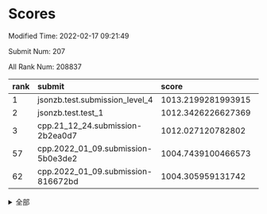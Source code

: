 # Scores

Modified Time: 2022-02-17 09:21:49

Submit Num: 207

All Rank Num: 208837

| rank |               submit               |       score        |       sigma        | pk_num |
| :--- | :--------------------------------- | :----------------- | :----------------- | :----- |
| 1    | jsonzb.test.submission_level_4     | 1013.2199281993915 | 0.834442663052977  | 4038   |
| 2    | jsonzb.test.test_1                 | 1012.3426226627369 | 0.7877558234559445 | 4037   |
| 3    | cpp.21_12_24.submission-2b2ea0d7   | 1012.027120782802  | 0.7852165245306391 | 4038   |
| 57   | cpp.2022_01_09.submission-5b0e3de2 | 1004.7439100466573 | 0.7188719211097144 | 4035   |
| 62   | cpp.2022_01_09.submission-816672bd | 1004.305959131742  | 0.7170315444444786 | 4030   |


<details>
<summary>全部</summary>

| rank |                 submit                 |       score        |       sigma        | pk_num |
| :--- | :------------------------------------- | :----------------- | :----------------- | :----- |
| 1    | jsonzb.test.submission_level_4         | 1013.2199281993915 | 0.834442663052977  | 4038   |
| 2    | jsonzb.test.test_1                     | 1012.3426226627369 | 0.7877558234559445 | 4037   |
| 3    | cpp.21_12_24.submission-2b2ea0d7       | 1012.027120782802  | 0.7852165245306391 | 4038   |
| 4    | gobigger.level_3.submission_level_3_35 | 1011.8670129682934 | 0.774517185613191  | 4030   |
| 5    | gobigger.level_3.submission_level_3_15 | 1011.5123746528069 | 0.7774815397500484 | 4034   |
| 6    | gobigger.level_3.submission_level_3_19 | 1011.1156819412072 | 0.761817004229951  | 4035   |
| 7    | gobigger.level_3.submission_level_3_32 | 1010.7844132723095 | 0.7677360723968286 | 4036   |
| 8    | gobigger.level_3.submission_level_3_14 | 1010.7360034622737 | 0.7810687467357711 | 4039   |
| 9    | gobigger.level_3.submission_level_3_49 | 1010.7303861776262 | 0.76027881699198   | 4034   |
| 10   | gobigger.level_3.submission_level_3_36 | 1010.5755745066231 | 0.7617047193449324 | 4029   |
| 11   | gobigger.level_3.submission_level_3_28 | 1010.5035800859301 | 0.7742659102026509 | 4036   |
| 12   | gobigger.level_3.submission_level_3_8  | 1010.3171344453586 | 0.7625055866478172 | 4032   |
| 13   | gobigger.level_3.submission_level_3_45 | 1010.2597565772635 | 0.7587675718651841 | 4038   |
| 14   | gobigger.level_3.submission_level_3_4  | 1010.2580551815055 | 0.7645661343038588 | 4032   |
| 15   | gobigger.level_3.submission_level_3_44 | 1010.2446339120438 | 0.7940173926684508 | 4034   |
| 16   | gobigger.level_3.submission_level_3_20 | 1010.1925168681266 | 0.7675538288038141 | 4032   |
| 17   | gobigger.level_3.submission_level_3_41 | 1010.171495935291  | 0.7620229689308027 | 4035   |
| 18   | gobigger.level_3.submission_level_3_31 | 1010.1377415332205 | 0.7736711607629944 | 4034   |
| 19   | gobigger.level_3.submission_level_3_13 | 1010.0674372029039 | 0.7574482601229143 | 4036   |
| 20   | gobigger.level_3.submission_level_3_0  | 1010.0507368826313 | 0.7443737635494537 | 4038   |
| 21   | gobigger.level_3.submission_level_3_29 | 1010.0278053924684 | 0.7521029901498071 | 4037   |
| 22   | gobigger.level_3.submission_level_3_30 | 1009.971797918199  | 0.7593218600113248 | 4037   |
| 23   | gobigger.level_3.submission_level_3_24 | 1009.9668424354305 | 0.760886098098896  | 4032   |
| 24   | gobigger.level_3.submission_level_3_18 | 1009.941142059767  | 0.7480305358308229 | 4042   |
| 25   | gobigger.level_3.submission_level_3_42 | 1009.901032382262  | 0.7581220571830047 | 4038   |
| 26   | gobigger.level_3.submission_level_3_43 | 1009.8933894466228 | 0.7561059730877675 | 4034   |
| 27   | gobigger.level_3.submission_level_3_16 | 1009.8183176401608 | 0.7505145152192886 | 4035   |
| 28   | gobigger.level_3.submission_level_3_37 | 1009.7942990354782 | 0.7391084734355569 | 4029   |
| 29   | gobigger.level_3.submission_level_3_17 | 1009.6833419657324 | 0.7871702991980603 | 4039   |
| 30   | gobigger.level_3.submission_level_3_27 | 1009.6442729608991 | 0.756303844490956  | 4041   |
| 31   | gobigger.level_3.submission_level_3_1  | 1009.622696081303  | 0.7477421275049947 | 4030   |
| 32   | gobigger.level_3.submission_level_3_6  | 1009.6023886177427 | 0.7573816921073007 | 4041   |
| 33   | gobigger.level_3.submission_level_3_23 | 1009.5820979887908 | 0.7620042082968813 | 4037   |
| 34   | gobigger.level_3.submission_level_3_22 | 1009.568866192083  | 0.756740280590896  | 4036   |
| 35   | gobigger.level_3.submission_level_3_5  | 1009.5682462047782 | 0.7593416787760152 | 4037   |
| 36   | gobigger.level_3.submission_level_3_12 | 1009.5197588079154 | 0.7636614751872088 | 4034   |
| 37   | gobigger.level_3.submission_level_3_26 | 1009.5034484519781 | 0.7372456593692874 | 4041   |
| 38   | gobigger.level_3.submission_level_3_39 | 1009.4456260341153 | 0.7459211958877965 | 4034   |
| 39   | gobigger.level_3.submission_level_3_10 | 1009.4374374549092 | 0.7499892040474802 | 4033   |
| 40   | gobigger.level_3.submission_level_3_40 | 1009.4285585684094 | 0.7516766657261464 | 4033   |
| 41   | gobigger.level_3.submission_level_3_46 | 1009.4134606662585 | 0.7792870617169334 | 4038   |
| 42   | gobigger.level_3.submission_level_3_33 | 1009.3766549028337 | 0.748992235466352  | 4032   |
| 43   | gobigger.level_3.submission_level_3_34 | 1009.3368842599119 | 0.7268411794752798 | 4036   |
| 44   | gobigger.level_3.submission_level_3_9  | 1009.211033817053  | 0.7480529484636506 | 4039   |
| 45   | gobigger.level_3.submission_level_3_38 | 1009.18857870616   | 0.7386475455662517 | 4034   |
| 46   | gobigger.level_3.submission_level_3_48 | 1009.1318881295421 | 0.7460928352102469 | 4034   |
| 47   | gobigger.level_3.submission_level_3_47 | 1009.0891177934633 | 0.7238139777304508 | 4037   |
| 48   | gobigger.level_3.submission_level_3_2  | 1009.0554153757364 | 0.7324663940023635 | 4037   |
| 49   | gobigger.level_3.submission_level_3_3  | 1008.9857260184942 | 0.7554421953037117 | 4033   |
| 50   | gobigger.level_3.submission_level_3_25 | 1008.9618610166013 | 0.7346264703626787 | 4031   |
| 51   | gobigger.level_3.submission_level_3_11 | 1008.8596168607994 | 0.7306112775090043 | 4035   |
| 52   | gobigger.level_3.submission_level_3_7  | 1008.8521872458971 | 0.7409867379877348 | 4040   |
| 53   | gobigger.level_3.submission_level_3_21 | 1007.2265904993661 | 0.7217513893396574 | 4039   |
| 54   | gobigger.level_1.submission_level_1_14 | 1005.5555376973475 | 0.7309460734680645 | 4039   |
| 55   | gobigger.level_1.submission_level_1_42 | 1005.0059952331752 | 0.7035941335739486 | 4036   |
| 56   | gobigger.level_1.submission_level_1_12 | 1004.9706044528886 | 0.7251453459561612 | 4036   |
| 57   | cpp.2022_01_09.submission-5b0e3de2     | 1004.7439100466573 | 0.7188719211097144 | 4035   |
| 58   | gobigger.level_1.submission_level_1_20 | 1004.5615545673546 | 0.7161445003067858 | 4035   |
| 59   | gobigger.level_1.submission_level_1_44 | 1004.4768859080366 | 0.735472418496878  | 4034   |
| 60   | gobigger.level_1.submission_level_1_4  | 1004.473854877745  | 0.7335711882728461 | 4036   |
| 61   | gobigger.level_1.submission_level_1_23 | 1004.3802343552142 | 0.7118792684807312 | 4036   |
| 62   | cpp.2022_01_09.submission-816672bd     | 1004.305959131742  | 0.7170315444444786 | 4030   |
| 63   | gobigger.level_1.submission_level_1_1  | 1004.2710982348088 | 0.7248917441474537 | 4034   |
| 64   | gobigger.level_1.submission_level_1_49 | 1004.1976565775688 | 0.7080919112713561 | 4036   |
| 65   | gobigger.level_1.submission_level_1_15 | 1004.1517391438645 | 0.720732390604306  | 4041   |
| 66   | gobigger.level_1.submission_level_1_39 | 1004.1312082432171 | 0.7259767391401607 | 4034   |
| 67   | gobigger.level_1.submission_level_1_31 | 1004.0666748398147 | 0.709270301868135  | 4040   |
| 68   | gobigger.level_1.submission_level_1_32 | 1004.0229100343194 | 0.725863212514787  | 4035   |
| 69   | gobigger.level_1.submission_level_1_38 | 1004.0046350485267 | 0.7163488115913155 | 4034   |
| 70   | gobigger.level_1.submission_level_1_33 | 1003.9780249287252 | 0.7036792484673692 | 4037   |
| 71   | gobigger.level_1.submission_level_1_47 | 1003.839965275404  | 0.7208378144702291 | 4034   |
| 72   | gobigger.level_1.submission_level_1_28 | 1003.750310520676  | 0.7211746057811006 | 4034   |
| 73   | gobigger.level_1.submission_level_1_26 | 1003.7330667870382 | 0.7274736209518524 | 4037   |
| 74   | gobigger.level_1.submission_level_1_40 | 1003.7318338174803 | 0.7049291142569073 | 4036   |
| 75   | gobigger.level_1.submission_level_1_45 | 1003.6624440608558 | 0.7143331224919027 | 4032   |
| 76   | gobigger.level_1.submission_level_1_17 | 1003.6152099681494 | 0.7261393999095996 | 4041   |
| 77   | gobigger.level_1.submission_level_1_7  | 1003.6144912134016 | 0.7106695699378704 | 4040   |
| 78   | gobigger.level_1.submission_level_1_35 | 1003.531115206701  | 0.7054354866297331 | 4030   |
| 79   | gobigger.level_1.submission_level_1_11 | 1003.5099246474855 | 0.7286967154314202 | 4033   |
| 80   | gobigger.level_1.submission_level_1_48 | 1003.4674071080816 | 0.7113886701012738 | 4031   |
| 81   | gobigger.level_1.submission_level_1_16 | 1003.3777229140941 | 0.717605588886492  | 4037   |
| 82   | gobigger.level_1.submission_level_1_41 | 1003.3525165186132 | 0.7025995456181617 | 4034   |
| 83   | gobigger.level_1.submission_level_1_43 | 1003.3202080853588 | 0.7172457632839765 | 4041   |
| 84   | gobigger.level_1.submission_level_1_18 | 1003.2150296984039 | 0.722633579012394  | 4031   |
| 85   | gobigger.level_1.submission_level_1_2  | 1003.1995273152397 | 0.7033785605484516 | 4036   |
| 86   | gobigger.level_1.submission_level_1_29 | 1003.1957441260076 | 0.7177850467659226 | 4034   |
| 87   | gobigger.level_1.submission_level_1_37 | 1003.1908766179472 | 0.7213999286211037 | 4037   |
| 88   | gobigger.level_1.submission_level_1_27 | 1003.133420482217  | 0.7194443573834187 | 4032   |
| 89   | gobigger.level_1.submission_level_1_6  | 1003.1046017556916 | 0.717537131165428  | 4038   |
| 90   | gobigger.level_1.submission_level_1_5  | 1003.0326415306849 | 0.7223861096552134 | 4034   |
| 91   | gobigger.level_1.submission_level_1_25 | 1002.9886428779051 | 0.7256250858408015 | 4037   |
| 92   | gobigger.level_1.submission_level_1_9  | 1002.968445194302  | 0.7138668487572677 | 4029   |
| 93   | gobigger.level_1.submission_level_1_46 | 1002.9620422530799 | 0.7076291123636954 | 4037   |
| 94   | gobigger.level_1.submission_level_1_0  | 1002.892417729782  | 0.7060800760173797 | 4037   |
| 95   | gobigger.level_1.submission_level_1_8  | 1002.8601983254539 | 0.7077176428695401 | 4037   |
| 96   | gobigger.level_1.submission_level_1_13 | 1002.8233365104961 | 0.7185275507564495 | 4030   |
| 97   | gobigger.level_1.submission_level_1_10 | 1002.6383881014016 | 0.7141361685976657 | 4040   |
| 98   | gobigger.level_1.submission_level_1_22 | 1002.5816471988347 | 0.7136384482106398 | 4040   |
| 99   | gobigger.level_1.submission_level_1_34 | 1002.579411337915  | 0.7158531516732093 | 4034   |
| 100  | gobigger.level_1.submission_level_1_24 | 1002.5322176557434 | 0.7024804273221251 | 4035   |
| 101  | gobigger.level_1.submission_level_1_30 | 1002.3841937615698 | 0.7216933129034885 | 4035   |
| 102  | gobigger.level_1.submission_level_1_3  | 1002.3171865859758 | 0.7179666068467814 | 4035   |
| 103  | gobigger.level_1.submission_level_1_21 | 1002.1872055494532 | 0.7281562620845904 | 4035   |
| 104  | gobigger.level_1.submission_level_1_19 | 1002.1697583753206 | 0.7232233111980677 | 4035   |
| 105  | gobigger.level_1.submission_level_1_36 | 1001.7009213285327 | 0.7073479150333238 | 4035   |
| 106  | gobigger.random.submission_random_37   | 997.4507923811518  | 0.716470171946674  | 4036   |
| 107  | gobigger.random.submission_random_48   | 997.4123332597841  | 0.7137357790462989 | 4035   |
| 108  | gobigger.random.submission_random_31   | 997.2169500670975  | 0.7188344169458478 | 4031   |
| 109  | gobigger.random.submission_random_44   | 997.1197942797044  | 0.7102243654762477 | 4037   |
| 110  | gobigger.random.submission_random_15   | 996.8549572958403  | 0.7027577981308301 | 4044   |
| 111  | gobigger.random.submission_random_46   | 996.8528256092262  | 0.7072139335227053 | 4041   |
| 112  | gobigger.random.submission_random_25   | 996.8421438416873  | 0.7095787064980262 | 4034   |
| 113  | gobigger.random.submission_random_13   | 996.8241012462352  | 0.712202096237859  | 4035   |
| 114  | gobigger.random.submission_random_27   | 996.7558752592058  | 0.7088462735885085 | 4034   |
| 115  | gobigger.random.submission_random_28   | 996.6740756326346  | 0.6925082034622513 | 4039   |
| 116  | gobigger.random.submission_random_11   | 996.6196988073557  | 0.7044079351812956 | 4035   |
| 117  | gobigger.random.submission_random_33   | 996.5670441301144  | 0.7093433281253428 | 4034   |
| 118  | gobigger.random.submission_random_22   | 996.5008404776262  | 0.6937851270548112 | 4035   |
| 119  | gobigger.random.submission_random_32   | 996.4155744908127  | 0.6987093838008783 | 4035   |
| 120  | gobigger.random.submission_random_47   | 996.3793643811887  | 0.7037392457871151 | 4035   |
| 121  | gobigger.random.submission_random_2    | 996.2393956814209  | 0.7017777524565733 | 4040   |
| 122  | gobigger.random.submission_random_19   | 996.2341390451913  | 0.7171677765051521 | 4039   |
| 123  | gobigger.random.submission_random_49   | 996.2332453288307  | 0.7163360953480092 | 4029   |
| 124  | gobigger.random.submission_random_16   | 996.1529348821153  | 0.7039803562784068 | 4038   |
| 125  | gobigger.random.submission_random_26   | 996.0758915020181  | 0.7066218728903289 | 4028   |
| 126  | gobigger.random.submission_random_38   | 995.995788265957   | 0.7138657781911474 | 4033   |
| 127  | gobigger.random.submission_random_18   | 995.9832029448045  | 0.710867105596293  | 4037   |
| 128  | gobigger.random.submission_random_6    | 995.8979275564393  | 0.7328307683545514 | 4034   |
| 129  | gobigger.random.submission_random_43   | 995.8874058436647  | 0.710804093671566  | 4034   |
| 130  | gobigger.random.submission_random_10   | 995.8360857997137  | 0.7075035753511774 | 4037   |
| 131  | gobigger.random.submission_random_12   | 995.8230495625944  | 0.7117246105951711 | 4037   |
| 132  | gobigger.random.submission_random_5    | 995.8080589945051  | 0.7184221540644148 | 4035   |
| 133  | gobigger.random.submission_random_35   | 995.804955754257   | 0.7079564265767491 | 4040   |
| 134  | gobigger.random.submission_random_0    | 995.8002286646346  | 0.7155579944669731 | 4039   |
| 135  | gobigger.random.submission_random_7    | 995.7923975927448  | 0.7018544134941082 | 4037   |
| 136  | gobigger.random.submission_random_20   | 995.7784914863473  | 0.7074741102048341 | 4035   |
| 137  | gobigger.random.submission_random_24   | 995.7685361684593  | 0.7051770685579809 | 4035   |
| 138  | gobigger.random.submission_random_39   | 995.6107879729018  | 0.7065942607511991 | 4037   |
| 139  | gobigger.random.submission_random_1    | 995.5491586489674  | 0.7125661982024674 | 4036   |
| 140  | gobigger.random.submission_random_8    | 995.510420621494   | 0.7063474128523853 | 4037   |
| 141  | gobigger.random.submission_random_29   | 995.3922292631204  | 0.7199470880487162 | 4037   |
| 142  | gobigger.random.submission_random_42   | 995.3863920570478  | 0.7278432881339001 | 4038   |
| 143  | gobigger.random.submission_random_40   | 995.298162436935   | 0.7130618956504247 | 4037   |
| 144  | gobigger.random.submission_random_45   | 995.2324852873666  | 0.719167417992845  | 4028   |
| 145  | gobigger.random.submission_random_4    | 995.2258475319559  | 0.7079351884637628 | 4036   |
| 146  | gobigger.random.submission_random_41   | 995.2138340163021  | 0.7101037734319772 | 4033   |
| 147  | gobigger.random.submission_random_3    | 995.1846742883971  | 0.7123970738598138 | 4031   |
| 148  | gobigger.random.submission_random_17   | 995.184634842665   | 0.716290802452889  | 4036   |
| 149  | gobigger.random.submission_random_14   | 995.1700462404805  | 0.7308918263029752 | 4035   |
| 150  | gobigger.random.submission_random_36   | 995.0385929445188  | 0.7162461933408554 | 4034   |
| 151  | gobigger.random.submission_random_34   | 995.0074490979251  | 0.7125615422846994 | 4033   |
| 152  | gobigger.random.submission_random_23   | 994.9714519461113  | 0.703890887433099  | 4034   |
| 153  | gobigger.random.submission_random_21   | 994.9552446863593  | 0.717053222656076  | 4036   |
| 154  | gobigger.random.submission_random_9    | 994.72991751288    | 0.7153599757449953 | 4037   |
| 155  | gobigger.random.submission_random_30   | 994.5448360202225  | 0.7285920359550301 | 4034   |
| 156  | gobigger.level_2.submission_level_2_10 | 994.1238760399018  | 0.7380572084022626 | 4040   |
| 157  | gobigger.level_2.submission_level_2_36 | 993.8682284709204  | 0.7347856753332282 | 4029   |
| 158  | gobigger.level_2.submission_level_2_19 | 993.8094102597175  | 0.7275474950888645 | 4038   |
| 159  | gobigger.level_2.submission_level_2_38 | 993.7801673509368  | 0.7329815244712106 | 4039   |
| 160  | gobigger.level_2.submission_level_2_17 | 993.4981676617348  | 0.7285938278238315 | 4038   |
| 161  | gobigger.level_2.submission_level_2_16 | 993.2753946798604  | 0.7185514222660897 | 4035   |
| 162  | gobigger.level_2.submission_level_2_4  | 993.2412119174485  | 0.7228973460505468 | 4032   |
| 163  | gobigger.level_2.submission_level_2_21 | 992.9678595316021  | 0.7516380203922497 | 4034   |
| 164  | gobigger.level_2.submission_level_2_18 | 992.943405548314   | 0.740086866022981  | 4034   |
| 165  | gobigger.level_2.submission_level_2_8  | 992.8182533400426  | 0.753252250841467  | 4034   |
| 166  | gobigger.level_2.submission_level_2_12 | 992.7524148015737  | 0.7511021825280603 | 4033   |
| 167  | gobigger.level_2.submission_level_2_32 | 992.7126834986801  | 0.7478882486533593 | 4035   |
| 168  | gobigger.level_2.submission_level_2_22 | 992.6991771015574  | 0.7502833452756804 | 4032   |
| 169  | gobigger.level_2.submission_level_2_47 | 992.6864553147852  | 0.7373596353629808 | 4038   |
| 170  | gobigger.level_2.submission_level_2_44 | 992.6115054828749  | 0.7515051651182448 | 4038   |
| 171  | gobigger.level_2.submission_level_2_0  | 992.5778040302632  | 0.7223708403370048 | 4033   |
| 172  | gobigger.level_2.submission_level_2_9  | 992.5723347280303  | 0.7328612837800371 | 4037   |
| 173  | gobigger.level_2.submission_level_2_41 | 992.5164141598622  | 0.7660216697059746 | 4036   |
| 174  | gobigger.level_2.submission_level_2_35 | 992.4615532145641  | 0.7602173720636916 | 4037   |
| 175  | gobigger.level_2.submission_level_2_14 | 992.3896918769854  | 0.7340758328278446 | 4038   |
| 176  | gobigger.level_2.submission_level_2_6  | 992.2793875161484  | 0.7400427637794844 | 4035   |
| 177  | gobigger.level_2.submission_level_2_33 | 992.2533190537843  | 0.7569450760701245 | 4036   |
| 178  | gobigger.level_2.submission_level_2_30 | 992.0290539094011  | 0.7526121321269849 | 4031   |
| 179  | gobigger.level_2.submission_level_2_39 | 992.0052154969205  | 0.7379739959996127 | 4031   |
| 180  | gobigger.level_2.submission_level_2_27 | 991.9996920537423  | 0.7277344685036625 | 4033   |
| 181  | gobigger.level_2.submission_level_2_11 | 991.9500039320174  | 0.7575096703255564 | 4031   |
| 182  | gobigger.level_2.submission_level_2_34 | 991.928040443786   | 0.7523263811178189 | 4037   |
| 183  | gobigger.level_2.submission_level_2_7  | 991.9211212367567  | 0.739686137187452  | 4036   |
| 184  | gobigger.level_2.submission_level_2_23 | 991.84558484473    | 0.7422040204906776 | 4038   |
| 185  | gobigger.level_2.submission_level_2_26 | 991.7990882574816  | 0.7534760475253827 | 4032   |
| 186  | gobigger.level_2.submission_level_2_13 | 991.7493194417998  | 0.7646287147158775 | 4035   |
| 187  | gobigger.level_2.submission_level_2_45 | 991.7481275089602  | 0.7527585970224264 | 4039   |
| 188  | gobigger.level_2.submission_level_2_20 | 991.6746779065219  | 0.7760118663209686 | 4038   |
| 189  | gobigger.level_2.submission_level_2_37 | 991.6092615222575  | 0.748597448302004  | 4038   |
| 190  | gobigger.level_2.submission_level_2_15 | 991.5718873226288  | 0.7359492301924144 | 4037   |
| 191  | gobigger.level_2.submission_level_2_5  | 991.5251719145141  | 0.7560935697607716 | 4036   |
| 192  | gobigger.level_2.submission_level_2_25 | 991.4228711373245  | 0.7241883773853136 | 4037   |
| 193  | gobigger.level_2.submission_level_2_2  | 991.3568438794978  | 0.7504508888815473 | 4030   |
| 194  | gobigger.level_2.submission_level_2_49 | 991.3512381791728  | 0.7418082594551096 | 4037   |
| 195  | gobigger.level_2.submission_level_2_42 | 991.3418468278659  | 0.7733446321498045 | 4043   |
| 196  | gobigger.level_2.submission_level_2_28 | 991.274045350547   | 0.7478095194905964 | 4036   |
| 197  | gobigger.level_2.submission_level_2_40 | 991.2611040149924  | 0.7460779252086932 | 4040   |
| 198  | gobigger.level_2.submission_level_2_1  | 991.1756704830655  | 0.7615110126216299 | 4033   |
| 199  | gobigger.level_2.submission_level_2_31 | 991.1650931413717  | 0.7583528905349066 | 4035   |
| 200  | gobigger.level_2.submission_level_2_29 | 990.8388161019554  | 0.7720355454607963 | 4034   |
| 201  | gobigger.level_2.submission_level_2_43 | 990.7552517851135  | 0.7552695801040329 | 4038   |
| 202  | gobigger.level_2.submission_level_2_48 | 990.7042728822711  | 0.7373868451761938 | 4038   |
| 203  | gobigger.level_2.submission_level_2_24 | 990.6008044259739  | 0.7528523312838189 | 4038   |
| 204  | gobigger.level_2.submission_level_2_46 | 990.3524921263208  | 0.7783572982475109 | 4035   |
| 205  | gobigger.level_2.submission_level_2_3  | 989.9655067692416  | 0.7583485955065167 | 4031   |
| 206  | gobigger.none.submission_none_1        | 979.1673021879311  | 1.185879692791893  | 4038   |
| 207  | gobigger.none.submission_none_0        | 975.2426452883376  | 1.4866365593513717 | 4036   |

</details>